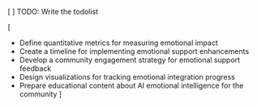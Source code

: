 [ ] TODO: Write the todolist

[
- Define quantitative metrics for measuring emotional impact
- Create a timeline for implementing emotional support enhancements
- Develop a community engagement strategy for emotional support feedback
- Design visualizations for tracking emotional integration progress
- Prepare educational content about AI emotional intelligence for the community
]